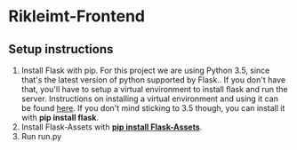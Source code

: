 # Rikleimt-Frontend

## Setup instructions
1. Install Flask with pip. For this project we are using Python 3.5, since that's the latest version of python supported by Flask.. If you don't have that, you'll have to setup a virtual environment to install flask and run the server. Instructions on installing a virtual environment and using it can be found [here][1]. If you don't mind sticking to 3.5 though, you can install it with **pip install flask**.
2. Install Flask-Assets with **[pip install Flask-Assets][2]**.
3. Run run.py

[1]: http://flask.pocoo.org/docs/0.12/installation/
[2]: http://flask-assets.readthedocs.io/en/latest/

